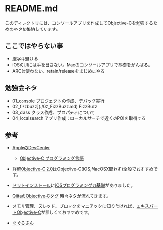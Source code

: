 README.md
====
このディレクトリには、コンソールアプリを作成してObjective-Cを勉強するためのネタを格納しています。


ここではやらない事
---
* 座学は避ける
* iOSのUIには手を出さない。Macのコンソールアプリで基礎をがんばる。
* ARCは使わない、retain/releaseをまじめにやる


勉強会ネタ
----
* [01_console](./01.console.md) プロジェクトの作成、デバッグ実行
* 02_fizzbuzz](./02_FizzBuzz.md) FizzBuzz
* 03_class クラス作成、プロパティについて
* 04_localsearch アプリ作成：ローカルサーチで近くのPOIを取得する


参考
----
* [AppleのDevCenter](https://developer.apple.com/jp/devcenter/ios/library/japanese.html)
    * [Objective-C プログラミング言語](https://developer.apple.com/jp/devcenter/ios/library/documentation/ObjC.pdf)

* [詳解Objective-C 2.0](http://www.amazon.co.jp/%E8%A9%B3%E8%A7%A3-Objective-C-2-0-%E7%AC%AC3%E7%89%88-%E8%8D%BB%E5%8E%9F/dp/4797368276/ref=sr_1_1?s=books&ie=UTF8&qid=1345701754&sr=1-1)はObjective-C(iOS,MacOSX問わず)全般でおすすめです。

* [ドットインストール](http://dotinstall.com/)に[iOSプログラミングの基礎](http://dotinstall.com/lessons/basic_ios)がありました。

* [QiitaのObjective-Cタグ](http://qiita.com/tags/Objective-C) 時々ネタが流れてきます。

* メモリ管理、スレッド、ブロックをマニアックに知りたければ、[エキスパートObjective-C](http://www.amazon.co.jp/%E3%82%A8%E3%82%AD%E3%82%B9%E3%83%91%E3%83%BC%E3%83%88Objective-C%E3%83%97%E3%83%AD%E3%82%B0%E3%83%A9%E3%83%9F%E3%83%B3%E3%82%B0-%EF%BC%8DiOS-OS-X%E3%81%AE%E3%83%A1%E3%83%A2%E3%83%AA%E7%AE%A1%E7%90%86%E3%81%A8%E3%83%9E%E3%83%AB%E3%83%81%E3%82%B9%E3%83%AC%E3%83%83%E3%83%89%EF%BC%8D-%E5%9D%82%E6%9C%AC/dp/4844331094)が詳しくておすすめです。

* [ぐぐるさん](http://www.google.co.jp/search?q=objective-C&sugexp=chrome,mod=17&sourceid=chrome&ie=UTF-8#hl=ja&sclient=psy-ab&q=objective-C+%E5%85%A5%E9%96%80&oq=objective-C+%E5%85%A5%E9%96%80&gs_l=serp.3..0l8.2061.3533.0.3814.9.9.0.0.0.2.116.806.7j2.9.0...0.0...1c.dFmVOU3gKdE&pbx=1&bav=on.2,or.r_gc.r_pw.r_qf.&fp=60e72f2798c919cf&biw=948&bih=561)

